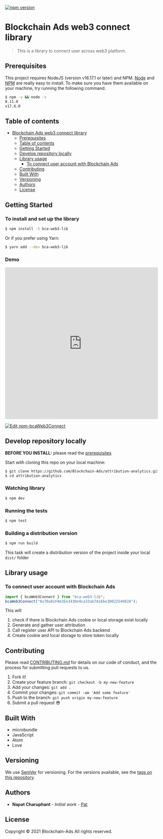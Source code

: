 [![npm version](https://badge.fury.io/js/bca-web3-lib.svg)](https://badge.fury.io/js/bca-web3-lib)

# Blockchain Ads web3 connect library

> This is a library to connect user across web3 platform.

## Prerequisites

This project requires NodeJS (version v16.17.1 or later) and NPM.
[Node](http://nodejs.org/) and [NPM](https://npmjs.org/) are really easy to install.
To make sure you have them available on your machine,
try running the following command.

```sh
$ npm -v && node -v
8.11.0
v17.6.0
```

## Table of contents

- [Blockchain Ads web3 connect library](#Blockchain-Ads-web3-connect-library)
  - [Prerequisites](#prerequisites)
  - [Table of contents](#table-of-contents)
  - [Getting Started](#getting-started)
  - [Develop repository locally](#Develop-repository-locally)
  - [Library usage](#Library-usage)
    - [To connect user account with Blockchain Ads](#To-connect-user-account-with-Blockchain-Ads)
  - [Contributing](#contributing)
  - [Built With](#built-with)
  - [Versioning](#versioning)
  - [Authors](#authors)
  - [License](#license)

## Getting Started


### To install and set up the library

```sh
$ npm install -S bca-web3-lib
```

Or if you prefer using Yarn:

```sh
$ yarn add --dev bca-web3-lib
```

### Demo

<iframe src="https://codesandbox.io/embed/npm-bcaweb3connect-wgqqty?fontsize=14&hidenavigation=1&theme=dark"
     style="width:100%; height:500px; border:0; border-radius: 4px; overflow:hidden;"
     title="npm-bcaWeb3Connect"
     allow="accelerometer; ambient-light-sensor; camera; encrypted-media; geolocation; gyroscope; hid; microphone; midi; payment; usb; vr; xr-spatial-tracking"
     sandbox="allow-forms allow-modals allow-popups allow-presentation allow-same-origin allow-scripts"
   ></iframe>

[![Edit npm-bcaWeb3Connect](https://codesandbox.io/static/img/play-codesandbox.svg)](https://codesandbox.io/s/npm-bcaweb3connect-wgqqty?fontsize=14&hidenavigation=1&theme=dark)

## Develop repository locally

**BEFORE YOU INSTALL:** please read the [prerequisites](#prerequisites)

Start with cloning this repo on your local machine:

```sh
$ git clone https://github.com/Blockchain-Ads/attribution-analytics.git
$ cd attribution-analytics
```

### Watching library

```sh
$ npm dev
```

### Running the tests

```sh
$ npm test
```

### Building a distribution version

```sh
$ npm run build
```

This task will create a distribution version of the project
inside your local `dist/` folder

## Library usage

### To connect user account with Blockchain Ads

```js
import { bcaWeb3Connect } from "bca-web3-lib";
bcaWeb3Connect("0x7Da81FA63Ee343De9ca33ab7A16be3D022549828");
```

This will
1. check if there is Blockchain Ads cookie or local storage exist locally
2. Generate and gather user attribution
3. Call register user API to Blockchain Ads backend
4. Create cookie and local storage to store token locally


## Contributing

Please read [CONTRIBUTING.md](CONTRIBUTING.md) for details on our code of conduct, and the process for submitting pull requests to us.

1.  Fork it!
2.  Create your feature branch: `git checkout -b my-new-feature`
3.  Add your changes: `git add .`
4.  Commit your changes: `git commit -am 'Add some feature'`
5.  Push to the branch: `git push origin my-new-feature`
6.  Submit a pull request :sunglasses:


## Built With

* microbundle
* JavaScript
* Atom
* Love

## Versioning

We use [SemVer](http://semver.org/) for versioning. For the versions available, see the [tags on this repository](https://github.com/your/project/tags).

## Authors

* **Napat Charuphant** - *Initial work* - [Pat](https://github.com/SuperCipher)


## License

Copyright © 2021 Blockchain-Ads All rights reserved.
